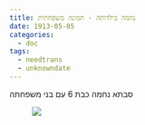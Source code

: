 ```yaml
---
title: נחמה בילדותה - תמונה משפחתית
date: 1913-05-05
categories:
  - doc
tags:
  - needtrans
  - unknowndate
---
```


סבתא נחמה כבת 6 עם בני משפחתה

<figure class="half">
    <a  href="/haskindocs/assets/images/1913-karaban-family-picture.jpg">
    <img src="/haskindocs/assets/images/1913-karaban-family-picture.jpg"></a>
</figure>


